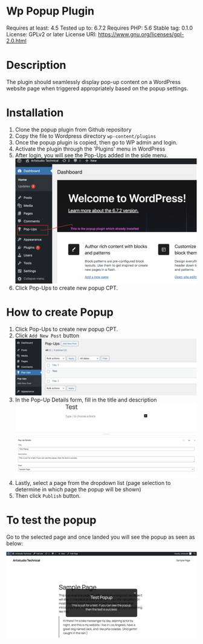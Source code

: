 # Wp Popup Plugin

Requires at least: 4.5
Tested up to: 6.7.2
Requires PHP: 5.6
Stable tag: 0.1.0
License: GPLv2 or later
License URI: https://www.gnu.org/licenses/gpl-2.0.html


# Description

The plugin should seamlessly display pop-up content on a WordPress website page when triggered appropriately based on the popup settings.


# Installation

1. Clone the popup plugin from Github repository
2. Copy the file to Wordpress directory `wp-content/plugins`
3. Once the popup plugin is copied, then go to WP admin and login.
4. Activate the plugin through the 'Plugins' menu in WordPress
4. After login, you will see the Pop-Ups added in the side menu.
![alt text](images/popup-scaffold.png)
5. Click Pop-Ups to create new popup CPT.


# How to create Popup

1. Click Pop-Ups to create new popup CPT.
2. Click `Add New Post` button
![alt text](images/add-new-popup.png)
3. In the Pop-Up Details form, fill in the title and description
![alt text](images/popup-details.png)
4. Lastly, select a page from the dropdown list (page selection to determine in which page the popup will be shown)
5. Then click `Publish` button.


# To test the popup

Go to the selected page and once landed you will see the popup as seen as below:

![alt text](images/view-popup.png)
